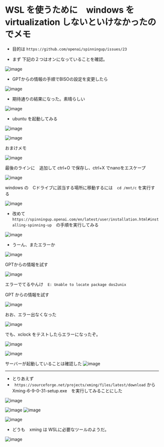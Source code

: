 
# WSL を使うために　windows を virtualization しないといけなかったのでメモ
* 目的は `https://github.com/openai/spinningup/issues/23` 
  

* まず 下記の２つはオンになっていることを確認。

![image](https://github.com/jamad/jamad.github.io/assets/949913/9579aac8-5958-48e7-a3f9-852c636d14bd)

* GPTからの情報の手順でBISOの設定を変更したら

![image](https://github.com/jamad/jamad.github.io/assets/949913/5b324f91-ee55-4c1c-8dbd-572c6e6e1733)

* 期待通りの結果になった。素晴らしい

![image](https://github.com/jamad/jamad.github.io/assets/949913/f5939a09-8c80-4c90-b03b-2362a13b637b)

* ubuntu を起動してみる

![image](https://github.com/jamad/jamad.github.io/assets/949913/e131b052-5051-4cfe-b90e-e11348a78718)

![image](https://github.com/jamad/jamad.github.io/assets/949913/e2ed3225-40ec-49af-98ba-e1242ce1afff)



おまけメモ

![image](https://github.com/jamad/jamad.github.io/assets/949913/b5946f82-c4a7-4483-854b-e33775cab184)

最後のラインに　追加して ctrl+O で保存し、ctrl+X でnanoをエスケープ

![image](https://github.com/jamad/jamad.github.io/assets/949913/bd6b2247-fa91-41f2-8f2a-70e40a0ac439)


windows の　Cドライブに該当する場所に移動するには　`cd /mnt/c` を実行する

![image](https://github.com/jamad/jamad.github.io/assets/949913/9fe40d8a-8fdc-4a6f-a01b-656dc0aeb9a6)

* 改めて　`https://spinningup.openai.com/en/latest/user/installation.html#installing-spinning-up`　の手順を実行してみる

![image](https://github.com/jamad/jamad.github.io/assets/949913/30bc1420-54b3-4e5c-9d30-2b87275a0d85)

* うーん、またエラーか

![image](https://github.com/jamad/jamad.github.io/assets/949913/1829d266-9ca9-4ba9-bcc3-279c1309230e)


GPTからの情報を試す

![image](https://github.com/jamad/jamad.github.io/assets/949913/c81d75d4-0dc0-4bca-afbc-8b7afcc7c27a)

エラーでてるやんけ　`E: Unable to locate package dos2unix`

GPT からの情報を試す

![image](https://github.com/jamad/jamad.github.io/assets/949913/71435c5f-2d59-46ec-bbe5-f1ef5b9e7c51)

おお、エラー出なくなった

![image](https://github.com/jamad/jamad.github.io/assets/949913/389f6748-f21c-4cfc-aaf9-1e1d7a22c57c)


でも、xclock をテストしたらエラーになったぞ。

![image](https://github.com/jamad/jamad.github.io/assets/949913/4479c621-4d11-4bd8-8569-f00f2c5639e2)


![image](https://github.com/jamad/jamad.github.io/assets/949913/598b0a26-6b30-439f-bd37-323128103a37)

サーバーが起動していることは確認した
![image](https://github.com/jamad/jamad.github.io/assets/949913/b1f28c17-c455-4b1e-9eb9-77d838832984)


---

* とりあえず
* ` https://sourceforge.net/projects/xming/files/latest/download` から　Xming-6-9-0-31-setup.exe　を実行してみることにした


![image](https://github.com/jamad/jamad.github.io/assets/949913/5a4de3fb-f976-4fdf-806d-edc29e02edde)

![image](https://github.com/jamad/jamad.github.io/assets/949913/1ac2718f-4e89-4416-82e0-7cf91fe5e5d6)
![image](https://github.com/jamad/jamad.github.io/assets/949913/b56776af-99ed-42fb-a5ce-8fabcd18b1cc)

![image](https://github.com/jamad/jamad.github.io/assets/949913/87611f9a-fa06-4072-b930-3c6ae1911573)


* どうも　xming は WSLに必要なツールのようだ。

![image](https://github.com/jamad/jamad.github.io/assets/949913/79ee38f8-c7c9-4f2e-a627-6c3521314a5e)

